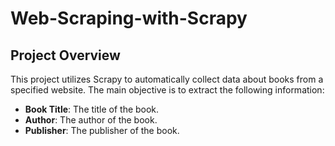 # Web-Scraping-with-Scrapy
## Project Overview

This project utilizes Scrapy to automatically collect data about books from a specified website. The main objective is to extract the following information:

- **Book Title**: The title of the book.
- **Author**: The author of the book.
- **Publisher**: The publisher of the book.
